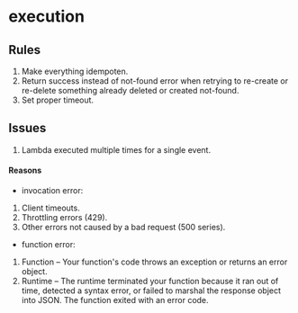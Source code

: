 # execution

## Rules 

1)  Make everything idempoten.
2)  Return success instead of not-found error when retrying to re-create or re-delete something already deleted or created not-found.
3)  Set proper timeout.

## Issues

1) Lambda executed multiple times for a single event.

#### Reasons
* invocation error:

1)  Client timeouts.
2)   Throttling errors (429).
3)   Other errors not caused by a bad request (500 series).


* function error:

1) Function – Your function's code throws an exception or returns an error object.
2) Runtime – The runtime terminated your function because it ran out of time, detected a syntax error, or failed to marshal the response object into JSON. The function exited with an error code.




